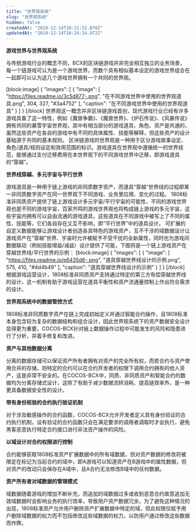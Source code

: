 ```yaml
---
title: "世界观系统"
slug: "世界观系统"
hidden: false
createdAt: "2018-12-14T10:21:52.870Z"
updatedAt: "2018-12-14T10:24:14.972Z"
---
```

**游戏世界与世界观系统**

与传统游戏行业的概念不同，BCX的区块链游戏并非完全相互独立的业务场景，每一个链游戏可认为是一个游戏世界，而数个具有相似基本设定的游戏世界组合在一起即可以认为这几个游戏世界拥有一个共同的世界观。

[block:image]
{
  "images": [
    {
      "image": [
        "https://files.readme.io/3c5d877-.png",
        "在不同游戏世界中使用的世界观道具.png",
        304,
        327,
        "#3a4752"
      ],
      "caption": "在不同游戏世界中使用的世界观道具"
    }
  ]
}
[/block]
世界观这一概念并非区块链游戏首创，现代游戏行业已经有许多游戏具备了这一特性，例如《魔兽争霸》、《魔兽世界》、《炉石传说》、《风暴传说》拥有共同的暴雪宇宙世界观，其中有相当部分的游戏道具、角色、资产是共通的，虽然这些资产在各自的游戏中有不同的具体属性、技能等解释，但这些资产的设计基础源于共同的基本规则。
区块链游戏的世界观是一种用于区分游戏故事设定、角色/道具/规则设定和效用范围的标识。游戏道具在世界观中遵循统一的世界规范，能够通过支付迁移费用在本世界观下的不同游戏世界中迁移，即游戏道具的“穿越”。

**世界线穿越、多元宇宙与平行世界**

游戏道具是一种用于链上游戏的非同质数字资产，而道具“穿越”世界线的过程即某一非同质数字资产在同一世界观下不同游戏、业务里应用、变化的过程。
1808标准非同质资产提供了链上游戏设计多元宇宙/平行宇宙的可能性，不同的游戏世界观也是不同的游戏宇宙，百家齐鸣的游戏世界观也将构成链上游戏的多元宇宙，这些宇宙内拥有可以自由流通的游戏道具，这些道具在不同游戏中被写上了不同的属性、技能等，它们各自存在又互不影响，即“平行世界”中的道具设计。
可扩展的自定义数据能够让游戏设计者创造各具特色的游戏资产，互不干涉的域数据设计让游戏资产在“穿越”世界、宇宙时允许被赋予不受干扰的全新属性，同时也为游戏间数据联动（例如技能增益/减益）设计提供了可能，下图将是一个链上游戏资产在穿越世界线/平行世界的示例：
[block:image]
{
  "images": [
    {
      "image": [
        "https://files.readme.io/e8435d6-.png",
        "道具穿越世界线设计的示例.png",
        575,
        410,
        "#4d4b49"
      ],
      "caption": "道具穿越世界线设计的示例"
    }
  ]
}
[/block]
根据游戏运营设计，1808标准非同质资产支持通过特定的第三方有偿穿越世界线的设计，这一机制有助于游戏运营在道具平衡性和资产流通量控制上作出符合需求的设计。

**世界观系统中的数据管控方式**

1808标准非同质数字资产在链上完成初始定义并通过智能合约操作，且1808标准本身包含较为复杂的数据结构和组合设计，因此世界观系统下的资产数据安全设计显得更为重要，COCOS-BCX针对链上数据操作过程中可能发生的风险和隐患进行了分析，并着手修复和改进。

**资产与其他数据分离**

分离的数据存储可以保证资产所有者拥有对资产的完全所有权，而若合约与资产使用合并的存储，则特定的合约可以在合约开发者的权限下调用合约拥有的他人资产，这是非常不安全的。在COCOS-BCX中，同质、非同质资产和智能合约的数据均为分离存储式设计，这除了有助于减少数据流转消耗、提高链效率外，是一种更具备数据安全性的设计。

**带有身份核验的合约执行验证机制**

对于涉及敏感操作的合约函数，COCOS-BCX允许开发者定义具有身份验证的合约执行机制，设有验证的合约函数只会在满足要求的调用者调取时才会执行，避免黑客恶意执行特定合约接口进行非法资产操作的风险。

**以域设计对合约权限进行控制**

合约能够获取1808标准资产扩展数据中的所有域数据，但对资产数据的修改将被限定在标记为当前合约的域中，即A游戏可以知道资产在B游戏中的属性数据，但对资产的改动只会保存在A域中，且A合约无法修改B域中的任何数据。

**资产所有者对域数据的管理模式**

域数据随着游戏的增加不断补充，而追加的域数据过多或收到恶意合约故意追加无效域数据时会影响业务的执行效率，导致用户资产数据冗余，为了避免这种情况的出现，1808标准资产允许用户删除资产扩展数据中特定的域，但此权限仅赋予用户删除域数据的权力而不包括修改这些域数据的权力，以防用户通过修改这些数据而作弊。